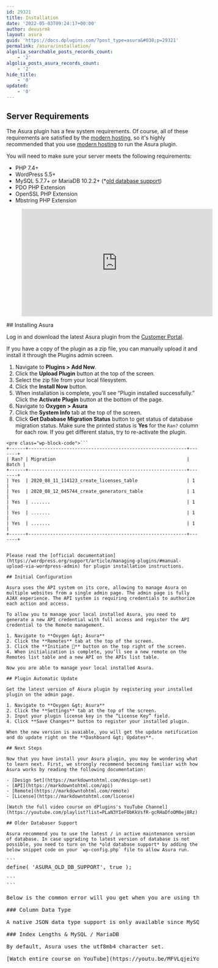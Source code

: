 ```yaml
---
id: 29321
title: Installation
date: '2022-05-03T09:24:17+00:00'
author: devusrmk
layout: asura
guid: 'https://docs.dplugins.com/?post_type=asura&#038;p=29321'
permalink: /asura/installation/
algolia_searchable_posts_records_count:
    - '2'
algolia_posts_asura_records_count:
    - '2'
hide_title:
    - '0'
updated:
    - '0'
---
```


## Server Requirements

The Asura plugin has a few system requirements. Of course, all of these requirements are satisfied by the [modern hosting](https://www.digitalocean.com/?refcode=acb41ca21dc2), so it's highly recommended that you use [modern hosting](https://www.digitalocean.com/?refcode=acb41ca21dc2) to run the Asura plugin.

You will need to make sure your server meets the following requirements:

- PHP 7.4+
- WordPress 5.5+
- MySQL 5.7.7+ or MariaDB 10.2.2+ (\*[old database support](https://markdowntohtml.com/#older-databaser-support))
- PDO PHP Extension
- OpenSSL PHP Extension
- Mbstring PHP Extension

<figure class="wp-block-embed is-type-rich is-provider-embed-handler wp-block-embed-embed-handler wp-embed-aspect-16-9 wp-has-aspect-ratio"><div class="wp-block-embed__wrapper"><iframe allow="accelerometer; autoplay; clipboard-write; encrypted-media; gyroscope; picture-in-picture" allowfullscreen="" frameborder="0" height="281" loading="lazy" src="https://www.youtube.com/embed/rcKrTAjNpQE?feature=oembed" title="Asura Installation" width="500"></iframe></div></figure>## Installing Asura

Log in and download the latest Asura plugin from the [Customer Portal](https://dplugins.com/checkout/downloads/).

If you have a copy of the plugin as a zip file, you can manually upload it and install it through the Plugins admin screen.

1. Navigate to **Plugins &gt; Add New**.
2. Click the **Upload Plugin** button at the top of the screen.
3. Select the zip file from your local filesystem.
4. Click the **Install Now** button.
5. When installation is complete, you’ll see “Plugin installed successfully.” Click the **Activate Plugin** button at the bottom of the page.
6. Navigate to **Oxygen &gt; Asura**
7. Click the **System Info** tab at the top of the screen.
8. Click **Get Dababase Migration Status** button to get status of database migration status. Make sure the printed status is **Yes** for the `Ran?` column for each row. If you get different status, try to re-activate the plugin.

```
<pre class="wp-block-code">```
+------+----------------------------------------------------------+-------+
| Ran? | Migration                                                | Batch |
+------+----------------------------------------------------------+-------+
| Yes  | 2020_08_11_114123_create_licenses_table                  | 1     |
| Yes  | 2020_08_12_045744_create_generators_table                | 1     |
| Yes  | .......                                                  | 1     |
| Yes  | .......                                                  | 1     |
| Yes  | .......                                                  | 1     |
+------+----------------------------------------------------------+-------+

```
```

Please read the [official documentation](https://wordpress.org/support/article/managing-plugins/#manual-upload-via-wordpress-admin) for plugin installation instructions.

## Initial Configuration

Asura uses the API system on its core, allowing to manage Asura on multiple websites from a single admin page. The admin page is fully AJAX experience. The API system is requiring credentials to authorize each action and access.

To allow you to manage your local installed Asura, you need to generate a new API credential with full access and register the API credential to the Remote management.

1. Navigate to **Oxygen &gt; Asura**
2. Click the **Remotes** tab at the top of the screen.
3. Click the **Initiate 🌱** button on the top right of the screen.
4. When initialization is complete, you’ll see a new remote on the Remotes list table and a new API on the APIs list table.

Now you are able to manage your local installed Asura.

## Plugin Automatic Update

Get the latest version of Asura plugin by registering your installed plugin on the admin page.

1. Navigate to **Oxygen &gt; Asura**
2. Click the **Settings** tab at the top of the screen.
3. Input your plugin license key in the “License Key” field.
4. Click **Save Changes** button to register your installed plugin.

When the new version is avaiable, you will get the update notification and do update right on the **Dashboard &gt; Updates**.

## Next Steps

Now that you have install your Asura plugin, you may be wondering what to learn next. First, we strongly recommend becoming familiar with how Asura works by reading the following documentation:

- [Design Set](https://markdowntohtml.com/design-set)
- [API](https://markdowntohtml.com/api)
- [Remote](https://markdowntohtml.com/remote)
- [License](https://markdowntohtml.com/license)

[Watch the full video course on dPlugins's YouTube Channel](https://youtube.com/playlist?list=PLaN3YIeFObKkVsfR-gcRHaDfoOM0ej8Rz)

## Older Databaser Support

Asura recommend you to use the latest / in active maintenance version of database. In case upgrading to latest version of database is not possible, you need to turn on the *old database support* by adding the below snippet code on your `wp-config.php` file to allow Asura run.

```
<pre class="wp-block-code">```
define( 'ASURA_OLD_DB_SUPPORT', true );

```
```

Below is the common error will you get when you are using the old database without turning on the *old database support*.

### Column Data Type

A native JSON data type support is only available since MySQL 5.7.8.

### Index Lengths &amp; MySQL / MariaDB

By default, Asura uses the utf8mb4 character set.

<div class="is-content-justification-center is-layout-flex wp-container-8 wp-block-buttons"><div class="wp-block-button">[Watch entire course on YouTube](https://youtu.be/MFVLqjeiYog)</div></div>